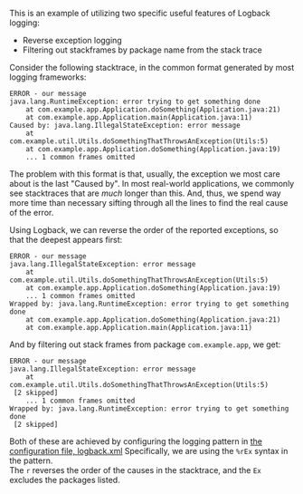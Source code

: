 
This is an example of utilizing two specific useful features of Logback logging:
* Reverse exception logging
* Filtering out stackframes by package name from the stack trace

Consider the following stacktrace, in the common format generated by most logging frameworks:

```
ERROR - our message
java.lang.RuntimeException: error trying to get something done
	at com.example.app.Application.doSomething(Application.java:21)
	at com.example.app.Application.main(Application.java:11)
Caused by: java.lang.IllegalStateException: error message
	at com.example.util.Utils.doSomethingThatThrowsAnException(Utils:5)
	at com.example.app.Application.doSomething(Application.java:19)
	... 1 common frames omitted
```

The problem with this format is that, usually, the exception we most care about is the last "Caused by".
In most real-world applications, we commonly see stacktraces that are *much* longer than this.
And, thus, we spend way more time than necessary sifting through all the lines to find the real cause of the error.


Using Logback, we can reverse the order of the reported exceptions, so that the deepest appears first:

```
ERROR - our message
java.lang.IllegalStateException: error message
	at com.example.util.Utils.doSomethingThatThrowsAnException(Utils:5)
	at com.example.app.Application.doSomething(Application.java:19)
	... 1 common frames omitted
Wrapped by: java.lang.RuntimeException: error trying to get something done
	at com.example.app.Application.doSomething(Application.java:21)
	at com.example.app.Application.main(Application.java:11)
```

And by filtering out stack frames from package `com.example.app`, we get:

```
ERROR - our message
java.lang.IllegalStateException: error message
	at com.example.util.Utils.doSomethingThatThrowsAnException(Utils:5)
 [2 skipped]
	... 1 common frames omitted
Wrapped by: java.lang.RuntimeException: error trying to get something done
 [2 skipped]
```

Both of these are achieved by configuring the logging pattern in [the configuration file, logback.xml](src/main/resources/logback.xml)
Specifically, we are using the `%rEx` syntax in the pattern.  
The `r` reverses the order of the causes in the stacktrace, and the `Ex` excludes the packages listed.
                           

